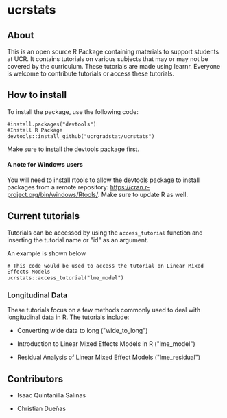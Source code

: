 # ucrstats

## About 

This is an open source
R Package containing materials to support students at UCR. It 
contains tutorials on various subjects that may or may not be covered by the curriculum. These tutorials are
made using learnr. Everyone is welcome to contribute tutorials
or access these tutorials.

## How to install 

To install the package, use the following code:

```
#install.packages("devtools")
#Install R Package
devtools::install_github("ucrgradstat/ucrstats")

```
Make sure to install the devtools package first.

#### A note for Windows users

You will need to install rtools to allow the devtools package to install packages from a remote repository: https://cran.r-project.org/bin/windows/Rtools/.
Make sure to update R as well.

## Current tutorials 

Tutorials can be accessed by using the `access_tutorial` function and inserting the tutorial name or "id" as an argument.

An example is shown below

```
# This code would be used to access the tutorial on Linear Mixed Effects Models
ucrstats::access_tutorial("lme_model")
```

### Longitudinal Data

These tutorials focus on a few methods commonly used to deal
with longitudinal data in R. The tutorials include:

+ Converting wide data to long ("wide_to_long")

+ Introduction to Linear Mixed Effects Models in R ("lme_model")

+ Residual Analysis of Linear Mixed Effect Models ("lme_residual")

## Contributors

+ Isaac Quintanilla Salinas 

+ Christian Dueñas
